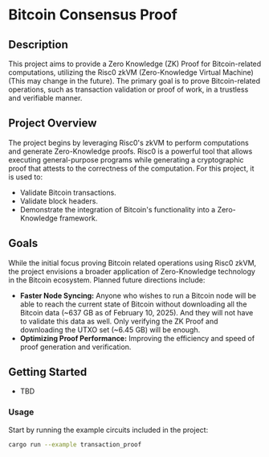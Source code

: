# Bitcoin Consensus Proof

## Description
This project aims to provide a Zero Knowledge (ZK) Proof for Bitcoin-related computations, utilizing the Risc0 zkVM (Zero-Knowledge Virtual Machine) (This may change in the future). The primary goal is to prove Bitcoin-related operations, such as transaction validation or proof of work, in a trustless and verifiable manner.

## Project Overview
The project begins by leveraging Risc0's zkVM to perform computations and generate Zero-Knowledge proofs. Risc0 is a powerful tool that allows executing general-purpose programs while generating a cryptographic proof that attests to the correctness of the computation. For this project, it is used to:

- Validate Bitcoin transactions.
- Validate block headers.
- Demonstrate the integration of Bitcoin's functionality into a Zero-Knowledge framework.

## Goals
While the initial focus proving Bitcoin related operations using Risc0 zkVM, the project envisions a broader application of Zero-Knowledge technology in the Bitcoin ecosystem. Planned future directions include:

- **Faster Node Syncing:** Anyone who wishes to run a Bitcoin node will be able to reach the current state of Bitcoin without downloading all the Bitcoin data (~637 GB as of February 10, 2025). And they will not have to validate this data as well. Only verifying the ZK Proof and downloading the UTXO set (~6.45 GB) will be enough.
- **Optimizing Proof Performance:** Improving the efficiency and speed of proof generation and verification.

## Getting Started
- TBD

### Usage
Start by running the example circuits included in the project:

```bash
cargo run --example transaction_proof
```


